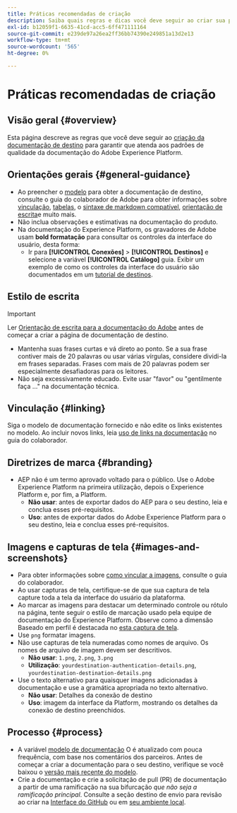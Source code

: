 ```yaml
---
title: Práticas recomendadas de criação
description: Saiba quais regras e dicas você deve seguir ao criar sua página de documentação de destino para garantir que ela atenda aos padrões de qualidade da documentação do Adobe Experience Platform.
exl-id: b12059f1-6635-41cd-acc5-6ff471111164
source-git-commit: e239de97a26ea2ff36bb74390e249851a13d2e13
workflow-type: tm+mt
source-wordcount: '565'
ht-degree: 0%

---
```


# Práticas recomendadas de criação

## Visão geral {#overview}

Esta página descreve as regras que você deve seguir ao [criação da documentação de destino](./documentation-instructions.md) para garantir que atenda aos padrões de qualidade da documentação do Adobe Experience Platform.

## Orientações gerais {#general-guidance}

* Ao preencher o [modelo](./self-service-template.md) para obter a documentação de destino, consulte o guia do colaborador de Adobe para obter informações sobre [vinculação](https://experienceleague.adobe.com/docs/contributor/contributor-guide/writing-essentials/linking.html?lang=en), [tabelas](https://experienceleague.adobe.com/docs/contributor/contributor-guide/writing-essentials/markdown.html?lang=en#tables), o [sintaxe de markdown compatível](https://experienceleague.adobe.com/docs/contributor/contributor-guide/writing-essentials/markdown.html?lang=en), [orientação de escrita](https://experienceleague.adobe.com/docs/contributor/contributor-guide/writing-essentials/general-writing-guidance.html?lang=en)e muito mais.
* Não inclua observações e estimativas na documentação do produto.
* Na documentação do Experience Platform, os gravadores de Adobe usam **bold formatação** para consultar os controles da interface do usuário, desta forma:
   * Ir para **[!UICONTROL Conexões]** > **[!UICONTROL Destinos]** e selecione a variável **[!UICONTROL Catálogo]** guia. Exibir um exemplo de como os controles da interface do usuário são documentados em um [tutorial de destinos](https://experienceleague.adobe.com/docs/experience-platform/destinations/ui/activate/activate-batch-profile-destinations.html?lang=en#select-destination).

## Estilo de escrita

>[!IMPORTANT]
>
>Ler [Orientação de escrita para a documentação do Adobe](https://experienceleague.adobe.com/docs/contributor/contributor-guide/writing-essentials/general-writing-guidance.html?lang=en) antes de começar a criar a página de documentação de destino.

* Mantenha suas frases curtas e vá direto ao ponto. Se a sua frase contiver mais de 20 palavras ou usar várias vírgulas, considere dividi-la em frases separadas. Frases com mais de 20 palavras podem ser especialmente desafiadoras para os leitores.
* Não seja excessivamente educado. Evite usar &quot;favor&quot; ou &quot;gentilmente faça ...&quot; na documentação técnica.

## Vinculação {#linking}

Siga o modelo de documentação fornecido e não edite os links existentes no modelo. Ao incluir novos links, leia [uso de links na documentação](https://experienceleague.adobe.com/docs/contributor/contributor-guide/writing-essentials/linking.html?lang=en) no guia do colaborador.

## Diretrizes de marca {#branding}

* AEP não é um termo aprovado voltado para o público. Use o Adobe Experience Platform na primeira utilização, depois o Experience Platform e, por fim, a Platform.
   * **Não usar**: antes de exportar dados do AEP para o seu destino, leia e conclua esses pré-requisitos.
   * **Uso**: antes de exportar dados do Adobe Experience Platform para o seu destino, leia e conclua esses pré-requisitos.

## Imagens e capturas de tela {#images-and-screenshots}

* Para obter informações sobre [como vincular a imagens](https://experienceleague.adobe.com/docs/contributor/contributor-guide/writing-essentials/markdown.html?lang=en#images), consulte o guia do colaborador.
* Ao usar capturas de tela, certifique-se de que sua captura de tela capture toda a tela da interface do usuário da plataforma.
* Ao marcar as imagens para destacar um determinado controle ou rótulo na página, tente seguir o estilo de marcação usado pela equipe de documentação do Experience Platform. Observe como a dimensão Baseado em perfil é destacada no [esta captura de tela](/help/destinations/catalog/cloud-storage/amazon-s3.md#export-type-frequency).
* Use `png` formatar imagens.
* Não use capturas de tela numeradas como nomes de arquivo. Os nomes de arquivo de imagem devem ser descritivos.
   * **Não usar**: `1.png`, `2.png`, `3.png`
   * **Utilização**: `yourdestination-authentication-details.png`, `yourdestination-destination-details.png`
* Use o texto alternativo para quaisquer imagens adicionadas à documentação e use a gramática apropriada no texto alternativo.
   * **Não usar**: Detalhes da conexão de destino
   * **Uso**: imagem da interface da Platform, mostrando os detalhes da conexão de destino preenchidos.

## Processo {#process}

* A variável [modelo de documentação](./self-service-template.md) O é atualizado com pouca frequência, com base nos comentários dos parceiros. Antes de começar a criar a documentação para o seu destino, verifique se você baixou o [versão mais recente do modelo](../assets/docs-framework/yourdestination-template.zip).
* Crie a documentação e crie a solicitação de pull (PR) de documentação a partir de uma ramificação na sua bifurcação *que não seja a ramificação principal*. Consulte a seção destino de envio para revisão ao criar na [Interface do GitHub](./use-github-interface-to-create-documentation.md#submit-review) ou em [seu ambiente local](./work-in-local-environment.md#submit-review).
